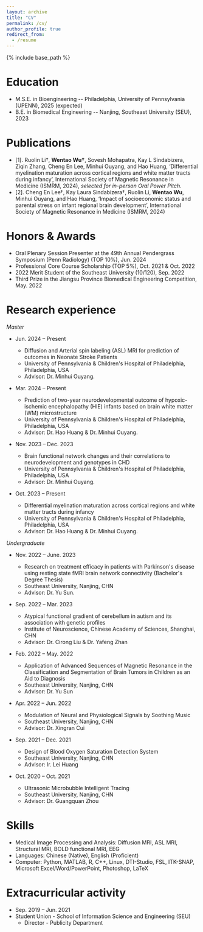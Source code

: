 ```yaml
---
layout: archive
title: "CV"
permalink: /cv/
author_profile: true
redirect_from:
  - /resume
---
```


{% include base_path %}

Education
======
* M.S.E. in Bioengineering -- Philadelphia, University of Pennsylvania (UPENN), 2025 (expected)
* B.E. in Biomedical Engineering -- Nanjing, Southeast University (SEU), 2023

Publications
======
* [1]. Ruolin Li†, **Wentao Wu†**, Sovesh Mohapatra, Kay L Sindabizera, Ziqin Zhang, Cheng En Lee, Minhui Ouyang, and Hao Huang, ‘Differential myelination maturation across cortical regions and white matter tracts during infancy’, International Society of Magnetic Resonance in Medicine (ISMRM, 2024), *selected for in-person Oral Power Pitch*.
* [2]. Cheng En Lee†, Kay Laura Sindabizera†, Ruolin Li, **Wentao Wu**, Minhui Ouyang, and Hao Huang, ‘Impact of socioeconomic status and parental stress on infant regional brain development’, International Society of Magnetic Resonance in Medicine (ISMRM, 2024)

Honors & Awards
======
* Oral Plenary Session Presenter at the 49th Annual Pendergrass Symposium (Penn Radiology) (TOP 10%), Jun. 2024
* Professional Core Course Scholarship (TOP 5%), Oct. 2021 & Oct. 2022
* 2022 Merit Student of the Southeast University (10/120), Sep. 2022
* Third Prize in the Jiangsu Province Biomedical Engineering Competition, May. 2022  

Research experience
======
*Master*
* Jun. 2024 – Present
  * Diffusion and Arterial spin labeling (ASL) MRI for prediction of outcomes in Neonate Stroke Patients
  * University of Pennsylvania & Children's Hospital of Philadelphia, Philadelphia, USA
  * Advisor: Dr. Minhui Ouyang.

* Mar. 2024 – Present
  * Prediction of two-year neurodevelopmental outcome of hypoxic-ischemic encephalopathy (HIE) infants based on brain white matter (WM) microstructure
  * University of Pennsylvania & Children's Hospital of Philadelphia, Philadelphia, USA
  * Advisor: Dr. Hao Huang & Dr. Minhui Ouyang.

* Nov. 2023 – Dec. 2023
  * Brain functional network changes and their correlations to neurodevelopment and genotypes in CHD
  * University of Pennsylvania & Children's Hospital of Philadelphia, Philadelphia, USA
  * Advisor: Dr. Minhui Ouyang.
    
* Oct. 2023 – Present
  * Differential myelination maturation across cortical regions and white matter tracts during infancy
  * University of Pennsylvania & Children's Hospital of Philadelphia, Philadelphia, USA
  * Advisor: Dr. Hao Huang & Dr. Minhui Ouyang.
    
*Undergraduate*
* Nov. 2022 – June. 2023
  * Research on treatment efficacy in patients with Parkinson's disease using resting state fMRI brain network connectivity (Bachelor's Degree Thesis)
  * Southeast University, Nanjing, CHN
  * Advisor: Dr. Yu Sun.

* Sep. 2022 – Mar. 2023
  * Atypical functional gradient of cerebellum in autism and its association with genetic profiles
  * Institute of Neuroscience, Chinese Academy of Sciences, Shanghai, CHN
  * Advisor: Dr. Cirong Liu & Dr. Yafeng Zhan

* Feb. 2022 – May. 2022
  * Application of Advanced Sequences of Magnetic Resonance in the Classification and Segmentation of Brain Tumors in Children as an Aid to Diagnosis
  * Southeast University, Nanjing, CHN
  * Advisor: Dr. Yu Sun
    
* Apr. 2022 – Jun. 2022
  * Modulation of Neural and Physiological Signals by Soothing Music
  * Southeast University, Nanjing, CHN
  * Advisor: Dr. Xingran Cui

* Sep. 2021 – Dec. 2021
  * Design of Blood Oxygen Saturation Detection System
  * Southeast University, Nanjing, CHN
  * Advisor: Ir. Lei Huang

* Oct. 2020 – Oct. 2021
  * Ultrasonic Microbubble Intelligent Tracing
  * Southeast University, Nanjing, CHN
  * Advisor: Dr. Guangquan Zhou
  

Skills
======
* Medical Image Processing and Analysis: Diffusion MRI, ASL MRI, Structural MRI, BOLD functional MRI, EEG
* Languages: Chinese (Native), English (Proficient)
* Computer: Python, MATLAB, R, C++, Linux, DTI-Studio, FSL, ITK-SNAP, Microsoft Excel/Word/PowerPoint, Photoshop, LaTeX

  
Extracurricular activity
======
* Sep. 2019 – Jun. 2021
* Student Union - School of Information Science and Engineering (SEU)
  * Director - Publicity Department
